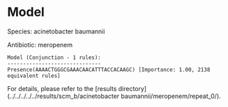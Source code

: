 
# Model

Species: acinetobacter baumannii

Antibiotic: meropenem

```
Model (Conjunction - 1 rules):
------------------------------
Presence(AAAACTGGGCGAAACAACATTTACCACAAGC) [Importance: 1.00, 2138 equivalent rules]

```

For details, please refer to the [results directory](../../../../../results/scm_b/acinetobacter baumannii/meropenem/repeat_0/).

